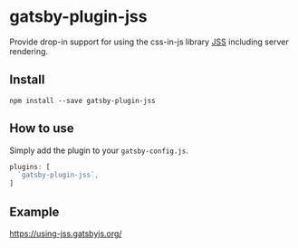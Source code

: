 # gatsby-plugin-jss

Provide drop-in support for using the css-in-js library
[JSS](https://github.com/cssinjs/react-jss) including server rendering.

## Install

`npm install --save gatsby-plugin-jss`

## How to use

Simply add the plugin to your `gatsby-config.js`.

```javascript
plugins: [
  `gatsby-plugin-jss`,
]
```

## Example

https://using-jss.gatsbyjs.org/
